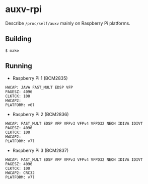 # auxv-rpi

Describe `/proc/self/auxv` mainly on Raspberry Pi platforms.


## Building

```
$ make
```


## Running

* Raspberry Pi 1 (BCM2835)

```
HWCAP: JAVA FAST_MULT EDSP VFP
PAGESZ: 4096
CLKTCK: 100
HWCAP2:
PLATFORM: v6l
```

* Raspberry Pi 2 (BCM2836)

```
HWCAP: FAST_MULT EDSP VFP VFPv3 VFPv4 VFPD32 NEON IDIVA IDIVT
PAGESZ: 4096
CLKTCK: 100
HWCAP2:
PLATFORM: v7l
```

* Raspberry Pi 3 (BCM2837)

```
HWCAP: FAST_MULT EDSP VFP VFPv3 VFPv4 VFPD32 NEON IDIVA IDIVT
PAGESZ: 4096
CLKTCK: 100
HWCAP2: CRC32
PLATFORM: v7l
```
